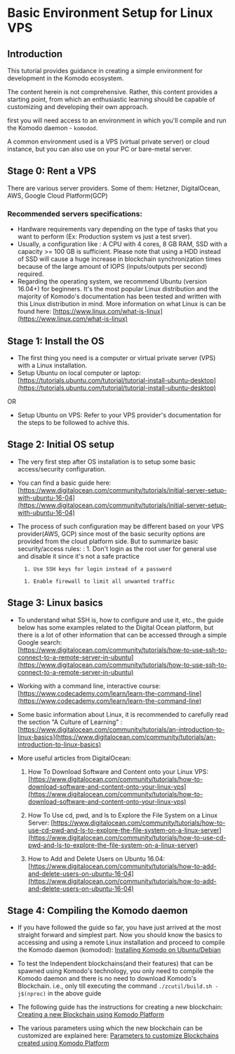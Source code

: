 # Basic Environment Setup for Linux VPS

## Introduction

This tutorial provides guidance in creating a simple environment for development in the Komodo ecosystem.

The content herein is not comprehensive. Rather, this content provides a starting point, from which an enthusiastic learning should be capable of customizing and developing their own approach.

 first you will need access to an environment in which you'll compile and run the Komodo daemon - `komodod`.

A common environment used is a VPS (virtual private server) or cloud instance, but you can also use on your PC or bare-metal server.

## Stage 0: Rent a VPS

There are various server providers. Some of them: Hetzner, DigitalOcean, AWS, Google Cloud Platform(GCP)

### Recommended servers specifications:

- Hardware requirements vary depending on the type of tasks that you want to perform (Ex: Production system vs just a test srver).
- Usually, a configuration like : A CPU with 4 cores, 8 GB RAM, SSD with a capacity >= 100 GB is sufficient. Please note that using a HDD instead of SSD will cause a huge increase in blockchain synchronization times because of the large amount of IOPS (inputs/outputs per second) required.
- Regarding the operating system, we recommend Ubuntu (version 16.04+) for beginners. It's the most popular Linux distribution and the majority of Komodo's documentation has been tested and written with this Linux distribution in mind. More information on what Linux is can be found here: [https://www.linux.com/what-is-linux](https://www.linux.com/what-is-linux)

## Stage 1: Install the OS

- The first thing you need is a computer or virtual private server (VPS) with a Linux installation.
- Setup Ubuntu on local computer or laptop: [https://tutorials.ubuntu.com/tutorial/tutorial-install-ubuntu-desktop](https://tutorials.ubuntu.com/tutorial/tutorial-install-ubuntu-desktop)

OR

- Setup Ubuntu on VPS: Refer to your VPS provider's documentation for the steps to be followed to achive this.

## Stage 2: Initial OS setup

- The very first step after OS installation is to setup some basic access/security configuration.
- You can find a basic guide here: [https://www.digitalocean.com/community/tutorials/initial-server-setup-with-ubuntu-16-04](https://www.digitalocean.com/community/tutorials/initial-server-setup-with-ubuntu-16-04)
- The process of such configuration may be different based on your VPS provider(AWS, GCP) since most of the basic security options are provided from the cloud platform side. But to summarize basic security/access rules:
  : 1. Don't login as the root user for general use and disable it since it's not a safe practice

        1. Use SSH keys for login instead of a password

        1. Enable firewall to limit all unwanted traffic

## Stage 3: Linux basics

- To understand what SSH is, how to configure and use it, etc., the guide below has some examples related to the Digital Ocean platform, but there is a lot of other information that can be accessed through a simple Google search: [https://www.digitalocean.com/community/tutorials/how-to-use-ssh-to-connect-to-a-remote-server-in-ubuntu](https://www.digitalocean.com/community/tutorials/how-to-use-ssh-to-connect-to-a-remote-server-in-ubuntu)
- Working with a command line, interactive course: [https://www.codecademy.com/learn/learn-the-command-line](https://www.codecademy.com/learn/learn-the-command-line)
- Some basic information about Linux, it is recommended to carefully read the section "A Culture of Learning" : [https://www.digitalocean.com/community/tutorials/an-introduction-to-linux-basics](https://www.digitalocean.com/community/tutorials/an-introduction-to-linux-basics)
- More useful articles from DigitalOcean:

  1. How To Download Software and Content onto your Linux VPS: [https://www.digitalocean.com/community/tutorials/how-to-download-software-and-content-onto-your-linux-vps](https://www.digitalocean.com/community/tutorials/how-to-download-software-and-content-onto-your-linux-vps)

  1. How To Use cd, pwd, and ls to Explore the File System on a Linux Server: [https://www.digitalocean.com/community/tutorials/how-to-use-cd-pwd-and-ls-to-explore-the-file-system-on-a-linux-server](https://www.digitalocean.com/community/tutorials/how-to-use-cd-pwd-and-ls-to-explore-the-file-system-on-a-linux-server)

  1. How to Add and Delete Users on Ubuntu 16.04: [https://www.digitalocean.com/community/tutorials/how-to-add-and-delete-users-on-ubuntu-16-04](https://www.digitalocean.com/community/tutorials/how-to-add-and-delete-users-on-ubuntu-16-04)

## Stage 4: Compiling the Komodo daemon

- If you have followed the guide so far, you have just arrived at the most straight forward and simplest part. Now you should know the basics to accessing and using a remote Linux installation and proceed to compile the Komodo daemon (komodod): [Installing Komodo on Ubuntu/Debian](../komodo/installation.html#installing-komodo-on-ubuntu-debian)

- To test the Independent blockchains(and their features) that can be spawned using Komodo's technology, you only need to compile the Komodo daemon and there is no need to download Komodo's Blockchain. i.e., only till executing the command `./zcutil/build.sh -j$(nproc)` in the above guide

- The following guide has the instructions for creating a new blockchain: [Creating a new Blockchain using Komodo Platform](../basic-docs/installations/creating-asset-chains.html)
- The various parameters using which the new blockchain can be customized are explained here: [Parameters to customize Blockchains created using Komodo Platform](../basic-docs/installations/asset-chain-parameters.html)

